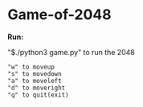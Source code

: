 # Game-of-2048

**Run:**

"$./python3 game.py" to run the 2048

    "w" to moveup
    "s" to movedown
    "a" to moveleft
    "d" to moveright
    "q" to quit(exit)
